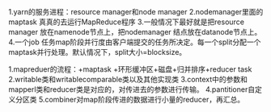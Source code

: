 1.yarn的服务进程：resource manager和node manager 
2.nodemanager里面的maptask 真真的去运行MapReduce程序
3.一般情况下最好就是把resource manager 放在namenode节点上，把nodemanager 结点放在datanode节点上。
4.一个job 任务map阶段并行度由客户端提交的任务所决定。每一个split分配一个maptask并行处理。默认情况下，split大小=blocksize。

1.mapreduer的流程：+maptask +环形缓冲区+磁盘+归并排序+reducer task
2.writable类和writablecomparable类以及其他实现类
3.context中的参数和mapperl类和reducer类是对应的，对传进去的参数进行传输。
4.pantitioner自定义分区类
5.combiner对map阶段传进的数据进行小量的reducer，再汇总。
